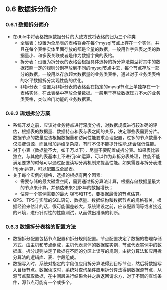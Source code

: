## 0.6 数据拆分简介  
### 0.6.1 数据拆分简介  
+ 在dble中将表格按照数据分片的大致方式将表格的归为三个种类
  - 全局表：设置为全局表的表格将会在每个mysql节点上存在一个实体，并且在每个表格实体里面存放的都是全量的数据，一般用作字典表之类的数据量小、和多表关联或者是作为数据字典的表格。
  - 拆分表：设置为拆分表的表格会根据具体选择的拆分算法类型将其中的数据按照一定的规则分别存放到不同的mysql节点中去，每个节点存放一部分的数据。一般用以存放超大数据量的业务类表格，通过对于业务类表格的水平数据拆分实现性能的优化。
  - 非拆分表：设置为非拆分表的表格会在指定的mysql节点上单独存在一个表格实体，在此表格中存放全量数据。一般用于存放数据压力不大的业务类表格，类似冷门功能的业务数据表。  

### 0.6.2 规划拆分方案
+ 系统开发之前，应该对业务特点进行深度分析，对数据规模进行较准确的评估，根据表的数据量、数据特点和表与表之间的关系，决定哪些表需要分片。数据节点的数量应该根据数据量和访问性能要求合理配置，过多的节点数量不仅浪费资源，而且增加运维复杂度，有时不仅不能提升性能,还会降低性能。
+ 对于小表（数据量不大，如千万以下），尽量不要配置成拆分表。如果表比较独立，与其他的表基本上不进行join运算，可以作为非拆分表处理，性能不能满足要求的时候可以通过配置读写分离机制来提高性能。如果需要与拆分表进行join运算，可以配置成全局表。
+ 关于每个实例的规格，选择的根据有两个因素:
  - 需要存储的最大磁盘空间，需要通过拆分算法计算，根据存储数据量最大的节点来计算，并预估未来2到3年的数据增长；
  - 估算一个实例需要的最大 QPS和TPS，要根据最慢的节点估算。
+ QPS、TPS与实际的SQL语句、数据量、数据结构和数据节点的规格有关，根据经验来估计的话，很可能偏差较大。系统建设之前，应该配置同等或者接近的环境，进行针对性的性能测试，从而做出准确的判断。  

### 0.6.3 数据拆分表格的配置方法
+ 数据拆分配置包括节点配置和拆分规则配置。节点配置决定了数据的物理存储方式，由主机和节点组成，主机代表具体的数据库实例，节点代表实例中的数据库。拆分规则决定了数据在不同的分区上读写的规则，由拆分算法和应用拆分算法的逻辑库、表、字段组成。
+ 数据写入时，系统对指定的字段值应用拆分算法得到目标节点，然后将数据写入目标节点。数据读取时，系统对查询条件应用拆分算法得到数据源节点，从源节点获取数据，在中间层进行结果合并之后返回请求方，对于不同的查询条件，源节点可能有一个或多个。  

